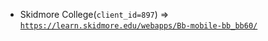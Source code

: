  - Skidmore College(`client_id=897`) => [`https://learn.skidmore.edu/webapps/Bb-mobile-bb_bb60/`](https://learn.skidmore.edu/webapps/Bb-mobile-bb_bb60/)

